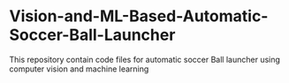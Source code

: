 # Vision-and-ML-Based-Automatic-Soccer-Ball-Launcher
This repository contain code files for automatic soccer Ball launcher using computer vision and machine learning
